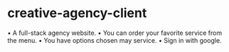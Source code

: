 # creative-agency-client
•	A full-stack agency website. 
•	You can order your favorite service from the menu. 
•	You have options chosen may service.
•	Sign in with google.
